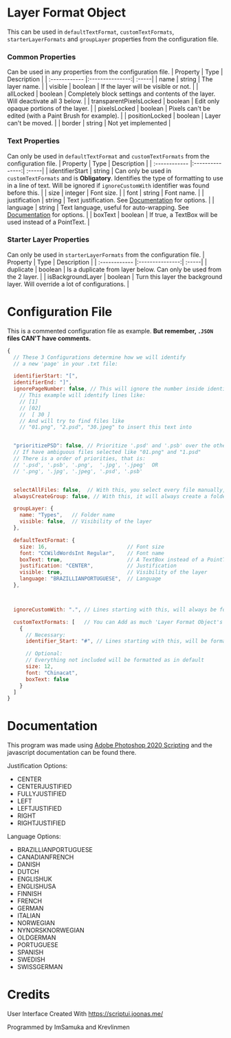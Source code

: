 # Layer Format Object

This can be used in `defaultTextFormat`, `customTextFormats`, `starterLayerFormats` and `groupLayer` properties from the configuration file.

### Common Properties

Can be used in any properties from the configuration file.
| Property | Type | Description |
| :------------ |:---------------:| :-----|
| name | string | The layer name. |
| visible | boolean | If the layer will be visible or not. |
| allLocked | boolean | Completely block settings and contents of the layer. Will deactivate all 3 below. |
| transparentPixelsLocked | boolean | Edit only opaque portions of the layer. |
| pixelsLocked | boolean | Pixels can't be edited (with a Paint Brush for example). |
| positionLocked | boolean | Layer can't be moved. |
| border | string | Not yet implemented |

### Text Properties

Can only be used in `defaultTextFormat` and `customTextFormats` from the configuration file.
| Property | Type | Description |
| :------------ |:---------------:| :-----|
| identifierStart | string | Can only be used in `customTextFormats` and is **Obligatory**. Identifies the type of formatting to use in a line of text. Will be ignored if `ignoreCustomWith` identifier was found before this. |
| size | integer | Font size. |
| font | string | Font name. |
| justification | string | Text justification. See [Documentation](#Documentation) for options. |
| language | string | Text language, useful for auto-wrapping. See [Documentation](#Documentation) for options. |
| boxText | boolean | If true, a TextBox will be used instead of a PointText. |

### Starter Layer Properties

Can only be used in `starterLayerFormats` from the configuration file.
| Property | Type | Description |
| :------------ |:---------------:| :-----|
| duplicate | boolean | Is a duplicate from layer below. Can only be used from the 2 layer. |
| isBackgroundLayer | boolean | Turn this layer the background layer. Will override a lot of configurations. |

# Configuration File

This is a commented configuration file as example. **But remember, `.JSON` files CAN'T have comments.**

```javascript
{
  // These 3 Configurations determine how we will identify
  // a new 'page' in your .txt file:

  identifierStart: "[",
  identifierEnd: "]",
  ignorePageNumber: false, // This will ignore the number inside identifiers
    // This example will identify lines like:
    // [1]
    // [02]
    //  [ 30 ]
    // And will try to find files like
    // "01.png", "2.psd", "30.jpeg" to insert this text into


  "prioritizePSD": false, // Prioritize '.psd' and '.psb' over the other files
  // If have ambiguous files selected like "01.png" and "1.psd"
  // There is a order of priorities, that is:
  // '.psd', '.psb', '.png',  '.jpg', '.jpeg'  OR
  // '.png', '.jpg', '.jpeg', '.psd', '.psb'


  selectAllFiles: false,  // With this, you select every file manually, rather than a folder
  alwaysCreateGroup: false, // With this, it will always create a folder named by 'groupLayer.name' below

  groupLayer: {
    name: "Types",   // Folder name
    visible: false,  // Visibility of the layer
  },

  defaultTextFormat: {
    size: 16,                          // Font size
    font: "CCWildWordsInt Regular",    // Font name
    boxText: true,                     // A TextBox instead of a PointText
    justification: "CENTER",           // Justification
    visible: true,                     // Visibility of the layer
    language: "BRAZILLIANPORTUGUESE",  // Language
  },



  ignoreCustomWith: ".", // Lines starting with this, will always be formatted as default

  customTextFormats: [   // You can Add as much 'Layer Format Object's as you want
    {
      // Necessary:
      identifier_Start: "#", // Lines starting with this, will be formatted as following

      // Optional:
      // Everything not included will be formatted as in default
      size: 12,
      font: "Chinacat",
      boxText: false
    }
  ]
}
```

# Documentation

This program was made using [Adobe Photoshop 2020 Scripting](https://www.adobe.com/devnet/photoshop/scripting.html) and the javascript documentation can be found there.

Justification Options:

- CENTER
- CENTERJUSTIFIED
- FULLYJUSTIFIED
- LEFT
- LEFTJUSTIFIED
- RIGHT
- RIGHTJUSTIFIED

Language Options:

- BRAZILLIANPORTUGUESE
- CANADIANFRENCH
- DANISH
- DUTCH
- ENGLISHUK
- ENGLISHUSA
- FINNISH
- FRENCH
- GERMAN
- ITALIAN
- NORWEGIAN
- NYNORSKNORWEGIAN
- OLDGERMAN
- PORTUGUESE
- SPANISH
- SWEDISH
- SWISSGERMAN

# Credits

User Interface Created With https://scriptui.joonas.me/

Programmed by ImSamuka and Krevlinmen
